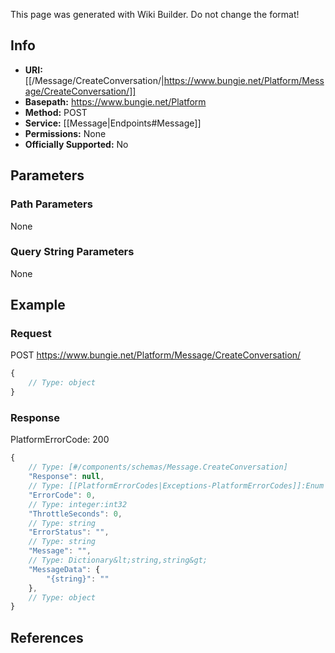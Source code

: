 <span class="wiki-builder">This page was generated with Wiki Builder. Do not change the format!</span>

## Info


* **URI:** [[/Message/CreateConversation/|https://www.bungie.net/Platform/Message/CreateConversation/]]
* **Basepath:** https://www.bungie.net/Platform
* **Method:** POST
* **Service:** [[Message|Endpoints#Message]]
* **Permissions:** None
* **Officially Supported:** No

## Parameters
### Path Parameters
None

### Query String Parameters
None

## Example
### Request
POST https://www.bungie.net/Platform/Message/CreateConversation/
```javascript
{
    // Type: object
}

```

### Response
PlatformErrorCode: 200
```javascript
{
    // Type: [#/components/schemas/Message.CreateConversation]
    "Response": null,
    // Type: [[PlatformErrorCodes|Exceptions-PlatformErrorCodes]]:Enum
    "ErrorCode": 0,
    // Type: integer:int32
    "ThrottleSeconds": 0,
    // Type: string
    "ErrorStatus": "",
    // Type: string
    "Message": "",
    // Type: Dictionary&lt;string,string&gt;
    "MessageData": {
        "{string}": ""
    },
    // Type: object
}

```

## References
